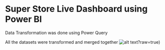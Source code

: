 # Super Store Live Dashboard using Power BI
Data Transformation was done using Power Query

All the datasets were transformed and merged together
![alt text](https://github.com/shubho337/Temp/blob/main/Power%20bi%20dashboard%20.png)?raw=true)
